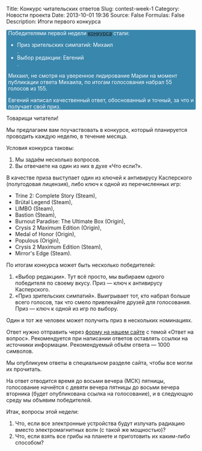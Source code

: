 Title: Конкурс читательских ответов
Slug: contest-week-1
Category: Новости проекта
Date: 2013-10-01 19:36
Source: False
Formulas: False
Description: Итоги первого конкурса

<div style="display: block; background-color: #3A87AD; color: #fff;-webkit-border-radius: 3px; -moz-border-radius: 3px; border-radius: 3px; padding: 0 5px;">Победителями первой недели <a href="/contest-answers-week-1/">конкурса</a> стали:
<ul>
 <li>Приз зрительских симпатий: Михаил</li>.
 <li>Выбор редакции: Евгений</li>.
</ul>
<p>Михаил, не смотря на уверенное лидирование Марии на момент публикации ответа Михаила, по итогам голосования набрал 55 голосов из 155.</p>
<p>Евгений написал качественный ответ, обоснованный и точный, за что и получает свой приз.</p>
</div>

Товарищи читатели!

Мы предлагаем вам поучаствовать в конкурсе, который планируется проводить каждую неделю, в течение месяца.

Условия конкурса таковы:

1. Мы задаём несколько вопросов.
2. Вы отвечаете на один из них в духе «Что если?».

В качестве приза выступает один из ключей к антивирусу Касперского (полугодовая лицензия), либо ключ к одной из перечисленных игр:

* Trine 2: Complete Story (Steam),
* Brütal Legend (Steam),
* LIMBO (Steam),
* Bastion (Steam),
* Burnout Paradise: The Ultimate Box (Origin),
* Crysis 2 Maximum Edition (Origin),
* Medal of Honor (Origin),
* Populous (Origin),
* Crysis 2 Maximum Edition (Steam),
* Mirror\'s Edge (Steam).

По итогам конкурса может быть несколько победителей:

1. «Выбор редакции». Тут всё просто, мы выбираем одного победителя по своему вкусу. Приз — ключ к антивирусу Касперского.
2. «Приз зрительских симпатий». Выигрывает тот, кто набрал больше всего голосов, так что смело привлекайте друзей для голосования. Приз — ключ к одной из игр по выбору.

Один и тот же человек может получить приз в нескольких номинациях.

Ответ нужно отправить через [форму на нашем сайте](https://chtoes.li/contact/) с темой «Ответ на вопрос». Рекомендуется при написании ответов оставлять ссылки на источники информации. Рекомендуемый объём ответа — 1000 символов.

Мы опубликуем ответы в специальном разделе сайта, чтобы все могли их прочитать.

На ответ отводится время до восьми вечера (МСК) пятницы, голосование начнётся с девяти вечера пятницы до восьми вечера вторника (будет опубликована ссылка на голосование), и в следующую среду мы объявим победителей.

Итак, вопросы этой недели:

1. Что, если все электронные устройства будут излучать радиацию вместо электромагнитных волн (с такой же мощностью)?
2. Что, если взять все грибы на планете и приготовить их каким-либо способом?
